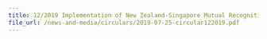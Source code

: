 ```yaml
---
title: 12/2019 Implementation of New Zealand-Singapore Mutual Recognition Arrangement
file_url: /news-and-media/circulars/2019-07-25-circular122019.pdf
---
```

